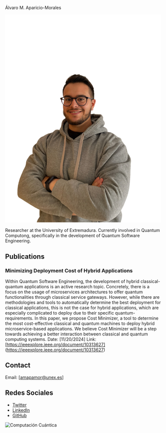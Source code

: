 Álvaro M. Aparicio-Morales
<p align="center">
  <img src="profile_photo_zipped.png" alt="Tu foto">
</p>
Researcher at the University of Extremadura. Currently involved in Quantum Computong, specifically in the development of Quantum Software Engineering.

## Publications

### Minimizing Deployment Cost of Hybrid Applications
Within Quantum Software Engineering, the development of hybrid classical-quantum applications is an active research topic. Concretely, there is a focus on the usage of microservices architectures to offer quantum functionalities through classical service gateways. However, while there are methodologies and tools to automatically determine the best deployment for classical applications, this is not the case for hybrid applications, which are especially complicated to deploy due to their specific quantum-requirements. In this paper, we propose Cost Minimizer, a tool to determine the most cost-effective classical and quantum machines to deploy hybrid microservice-based applications. We believe Cost Minimizer will be a step towards achieving a better interaction between classical and quantum computing systems.
Date: [11/20/2024]
Link: [https://ieeexplore.ieee.org/document/10313627] (https://ieeexplore.ieee.org/document/10313627)

<!-- Agrega más trabajos aquí según sea necesario -->

## Contact

Email: [amapamor@unex.es]

## Redes Sociales

- [Twitter](https://twitter.com/AlvaroApaMor)
- [LinkedIn](https://www.linkedin.com/in/alvaromapariciomorales/)
- [GitHub](https://github.com/AlvaroMAM)

![Computación Cuántica](computacion_cuántica.jpg)
